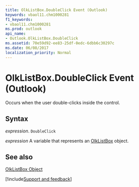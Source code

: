```yaml
---
title: OlkListBox.DoubleClick Event (Outlook)
keywords: vbaol11.chm1000281
f1_keywords:
- vbaol11.chm1000281
ms.prod: outlook
api_name:
- Outlook.OlkListBox.DoubleClick
ms.assetid: 70e59d92-ee83-25df-0edc-6dbb6c30297c
ms.date: 06/08/2017
localization_priority: Normal
---
```



# OlkListBox.DoubleClick Event (Outlook)

Occurs when the user double-clicks inside the control.


## Syntax

_expression_. `DoubleClick`

_expression_ A variable that represents an [OlkListBox](./Outlook.OlkListBox.md) object.


## See also


[OlkListBox Object](Outlook.OlkListBox.md)

[!include[Support and feedback](~/includes/feedback-boilerplate.md)]